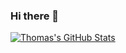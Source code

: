 ### Hi there 👋

<!--[![Thomas's github stats](https://github-profile-trophy.vercel.app/?username=thliang01&margin-w=25&include_all_commits=true&count_private=true)](https://github.com/thliang01)
-->
[![Thomas's GitHub Stats](https://github-readme-stats.vercel.app/api?username=thliang01&theme=material-palenight&count_private=true&hide=contribs)](https://github.com/thliang01/github-readme-stats)
